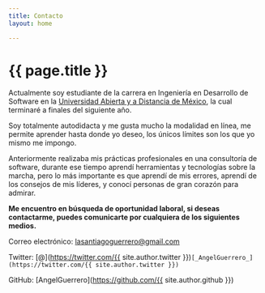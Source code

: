 ```yaml
---
title: Contacto
layout: home

---
```

# {{ page.title }}

Actualmente soy estudiante de la carrera en Ingeniería en Desarrollo de Software en la [Universidad Abierta y a Distancia de México](https://unadmexico.mx/), la cual terminaré a finales del siguiente año.

Soy totalmente autodidacta y me gusta mucho la modalidad en línea, me permite aprender hasta donde yo deseo, los únicos límites son los que yo mismo me impongo.

Anteriormente realizaba mis prácticas profesionales en una consultoría de software, durante ese tiempo aprendí herramientas y tecnologías sobre la marcha, pero lo más importante es que aprendí de mis errores, aprendí de los consejos de mis líderes, y conocí personas de gran corazón para admirar.

**Me encuentro en búsqueda de oportunidad laboral, si deseas contactarme, puedes comunicarte por cualquiera de los siguientes medios.**

Correo electrónico: lasantiagoguerrero@gmail.com

Twitter: [@](https://twitter.com/{{ site.author.twitter }})`[_AngelGuerrero_](https://twitter.com/{{ site.author.twitter }})`

GitHub: [AngelGuerrero](https://github.com/{{ site.author.github }})
